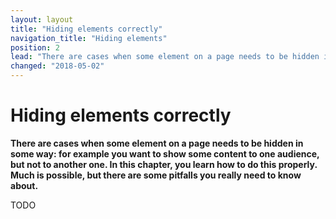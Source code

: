 ```yaml
---
layout: layout
title: "Hiding elements correctly"
navigation_title: "Hiding elements"
position: 2
lead: "There are cases when some element on a page needs to be hidden in some way: for example you want to show some content to one audience, but not to another one. In this chapter, you learn how to do this properly. Much is possible, but there are some pitfalls you really need to know about."
changed: "2018-05-02"
---
```


# Hiding elements correctly

**There are cases when some element on a page needs to be hidden in some way: for example you want to show some content to one audience, but not to another one. In this chapter, you learn how to do this properly. Much is possible, but there are some pitfalls you really need to know about.**

TODO